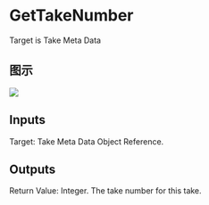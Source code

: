 # GetTakeNumber

Target is Take Meta Data

## 图示

![]($-20221218-21093999.png)

## Inputs

Target: Take Meta Data Object Reference.  

## Outputs

Return Value: Integer. The take number for this take.

